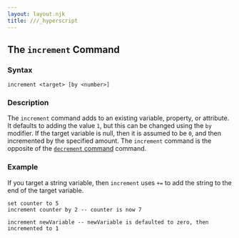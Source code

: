 ```yaml
---
layout: layout.njk
title: ///_hyperscript
---
```


## The `increment` Command

### Syntax

```ebnf
increment <target> [by <number>]
```

### Description

The `increment` command adds to an existing variable, property, or attribute.  It defaults to adding the value `1`, but this can be changed using the `by` modifier.  If the target variable is null, then it is assumed to be `0`, and then incremented by the specified amount.  The `increment` command is the opposite of the [`decrement` command](/commands/decrement) command.

### Example

If you target a string variable, then `increment` uses `+=` to add the string to the end of the target variable.

```hyperscript
set counter to 5
increment counter by 2 -- counter is now 7

increment newVariable -- newVariable is defaulted to zero, then incremented to 1
```
